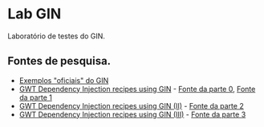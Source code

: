 # Lab GIN

Laboratório de testes do GIN.

## Fontes de pesquisa.

* [Exemplos "oficiais" do GIN](https://code.google.com/p/google-gin/source/browse/#svn%2Ftags%2F2.1.2%2Fsamples)
* [GWT Dependency Injection recipes using GIN](http://www.canoo.com/blog/2011/04/05/gwt-dependency-injection-recipes-using-gin/) - [Fonte da parte 0](http://canoo.com/blog/wp-content/uploads/2011/04/Part0.zip), [Fonte da parte 1](http://canoo.com/blog/wp-content/uploads/2011/04/Part1.zip)
* [GWT Dependency Injection recipes using GIN (II)](http://www.canoo.com/blog/2011/06/14/gwt-dependency-injection-recipes-using-gin-ii/) - [Fonte da parte 2](http://canoo.com/blog/wp-content/uploads/2011/06/Part2.zip)
* [GWT Dependency Injection recipes using GIN (III)](http://www.canoo.com/blog/2011/06/20/gwt-dependency-injection-recipes-using-gin-iii/) - [Fonte da parte 3](http://canoo.com/blog/wp-content/uploads/2011/06/Part3.zip)
